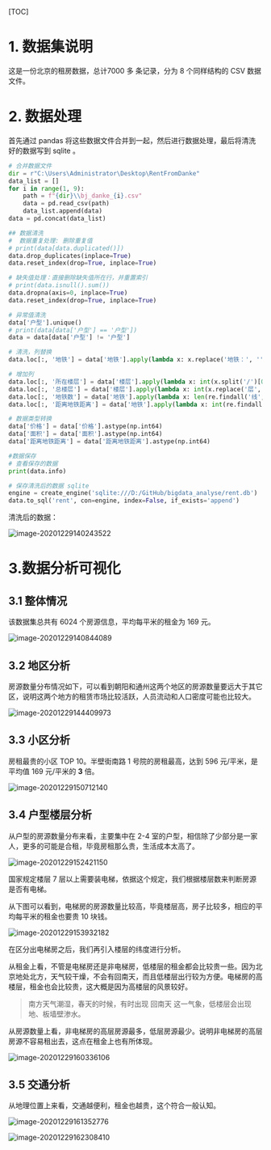 [TOC]

# 1. 数据集说明

这是一份北京的租房数据，总计7000 多 条记录，分为 8 个同样结构的 CSV 数据文件。

# 2. 数据处理

首先通过 pandas 将这些数据文件合并到一起，然后进行数据处理，最后将清洗好的数据写到 sqlite 。

```python
# 合并数据文件 
dir = r"C:\Users\Administrator\Desktop\RentFromDanke"
data_list = []
for i in range(1, 9):
    path = f"{dir}\\bj_danke_{i}.csv"
    data = pd.read_csv(path)
    data_list.append(data)
data = pd.concat(data_list)

## 数据清洗
#  数据重复处理: 删除重复值
# print(data[data.duplicated()])
data.drop_duplicates(inplace=True)
data.reset_index(drop=True, inplace=True)

# 缺失值处理：直接删除缺失值所在行，并重置索引
# print(data.isnull().sum())
data.dropna(axis=0, inplace=True)
data.reset_index(drop=True, inplace=True)

# 异常值清洗
data['户型'].unique()
# print(data[data['户型'] == '户型'])
data = data[data['户型'] != '户型']

# 清洗，列替换
data.loc[:, '地铁'] = data['地铁'].apply(lambda x: x.replace('地铁：', ''))

# 增加列
data.loc[:, '所在楼层'] = data['楼层'].apply(lambda x: int(x.split('/')[0]))
data.loc[:, '总楼层'] = data['楼层'].apply(lambda x: int(x.replace('层', '').split('/')[-1]))
data.loc[:, '地铁数'] = data['地铁'].apply(lambda x: len(re.findall('线', x)))
data.loc[:, '距离地铁距离'] = data['地铁'].apply(lambda x: int(re.findall('(\d+)米', x)[-1]) if re.findall('(\d+)米', x) else -1)

# 数据类型转换
data['价格'] = data['价格'].astype(np.int64)
data['面积'] = data['面积'].astype(np.int64)
data['距离地铁距离'] = data['距离地铁距离'].astype(np.int64)

#数据保存 
# 查看保存的数据
print(data.info)

# 保存清洗后的数据 sqlite
engine = create_engine('sqlite:///D:/GitHub/bigdata_analyse/rent.db')
data.to_sql('rent', con=engine, index=False, if_exists='append')
```

清洗后的数据：

![image-20201229140243522](https://gitee.com/TurboWay/blogimg/raw/master/img/image-20201229140243522.png)

# 3.数据分析可视化

## 3.1 整体情况

该数据集总共有 6024 个房源信息，平均每平米的租金为 169 元。

![image-20201229140844089](https://gitee.com/TurboWay/blogimg/raw/master/img/image-20201229140844089.png)

## 3.2 地区分析

房源数量分布情况如下，可以看到朝阳和通州这两个地区的房源数量要远大于其它区，说明这两个地方的租赁市场比较活跃，人员流动和人口密度可能也比较大。

![image-20201229144409973](https://gitee.com/TurboWay/blogimg/raw/master/img/image-20201229144409973.png)

## 3.3 小区分析

房租最贵的小区 TOP 10。半壁街南路 1 号院的房租最高，达到 596 元/平米，是平均值 169  元/平米的 **3** 倍。

![image-20201229150712140](https://gitee.com/TurboWay/blogimg/raw/master/img/image-20201229150712140.png)

## 3.4 户型楼层分析

从户型的房源数量分布来看，主要集中在 2-4 室的户型，相信除了少部分是一家人，更多的可能是合租，毕竟房租那么贵，生活成本太高了。

![image-20201229152421150](https://gitee.com/TurboWay/blogimg/raw/master/img/image-20201229152421150.png)

国家规定楼层 7 层以上需要装电梯，依据这个规定，我们根据楼层数来判断房源是否有电梯。

从下图可以看到，电梯房的房源数量比较高，毕竟楼层高，房子比较多，相应的平均每平米的租金也要贵 10 块钱。

![image-20201229153932182](https://gitee.com/TurboWay/blogimg/raw/master/img/image-20201229153932182.png)

在区分出电梯房之后，我们再引入楼层的纬度进行分析。

从租金上看，不管是电梯房还是非电梯房，低楼层的租金都会比较贵一些。因为北京地处北方，天气较干燥，不会有回南天，而且低楼层出行较为方便。电梯房的高楼层，租金也会比较贵，这大概是因为高楼层的风景较好。

> 南方天气潮湿，春天的时候，有时出现 回南天 这一气象，低楼层会出现地、板墙壁渗水。

从房源数量上看，非电梯房的高层房源最多，低层房源最少。说明非电梯房的高层房源不容易租出去，这点在租金上也有所体现。

![image-20201229160336106](https://gitee.com/TurboWay/blogimg/raw/master/img/image-20201229160336106.png)

## 3.5 交通分析

从地理位置上来看，交通越便利，租金也越贵，这个符合一般认知。

![image-20201229161352776](https://gitee.com/TurboWay/blogimg/raw/master/img/image-20201229161352776.png)

![image-20201229162308410](https://gitee.com/TurboWay/blogimg/raw/master/img/image-20201229162308410.png)
